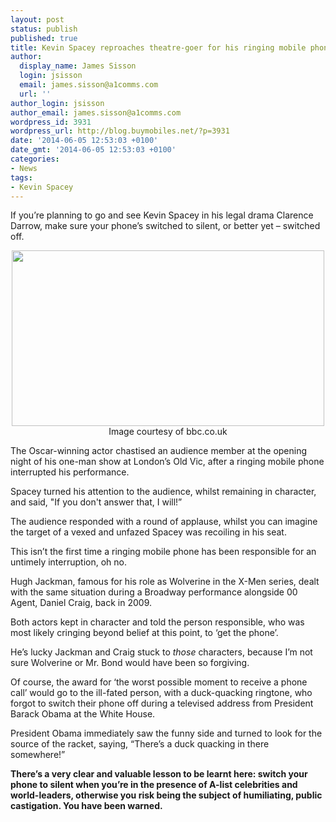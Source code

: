 ```yaml
---
layout: post
status: publish
published: true
title: Kevin Spacey reproaches theatre-goer for his ringing mobile phone
author:
  display_name: James Sisson
  login: jsisson
  email: james.sisson@a1comms.com
  url: ''
author_login: jsisson
author_email: james.sisson@a1comms.com
wordpress_id: 3931
wordpress_url: http://blog.buymobiles.net/?p=3931
date: '2014-06-05 12:53:03 +0100'
date_gmt: '2014-06-05 12:53:03 +0100'
categories:
- News
tags:
- Kevin Spacey
---
```

<div id="stcpDiv">
<p><span class="postStandFirst">If you&rsquo;re planning to go and see Kevin Spacey in his legal drama Clarence Darrow, make sure your phone&rsquo;s switched to silent, or better yet &ndash; switched off.</span></p>
<p style="text-align: center;"><img class="aligncenter" alt="" src="https://farm3.staticflickr.com/2900/14351948695_686fab3044.jpg" width="500" height="281" /><span class="caption">Image courtesy of bbc.co.uk</span></p>
<p>The Oscar-winning actor chastised an audience member at the opening night of his one-man show at London&rsquo;s Old Vic, after a ringing mobile phone interrupted his performance.</p>
<p>Spacey turned his attention to the audience, whilst remaining in character, and said, "If you don't answer that, I will!&rdquo;</p>
<p>The audience responded with a round of applause, whilst you can imagine the target of a vexed and unfazed Spacey was recoiling in his seat.</p>
<p>This isn&rsquo;t the first time a ringing mobile phone has been responsible for an untimely interruption, oh no.</p>
<p>Hugh Jackman, famous for his role as Wolverine in the X-Men series, dealt with the same situation during a Broadway performance alongside 00 Agent, Daniel Craig, back in 2009.</p>
<p>Both actors kept in character and told the person responsible, who was most likely cringing beyond belief at this point, to &lsquo;get the phone&rsquo;.</p>
<p>He&rsquo;s lucky Jackman and Craig stuck to&nbsp;<em>those&nbsp;</em>characters, because I&rsquo;m not sure Wolverine or Mr. Bond would have been so forgiving.</p>
<p>Of course, the award for &lsquo;the worst possible moment to receive a phone call&rsquo; would go to the ill-fated person, with a duck-quacking ringtone, who forgot to switch their phone off during a televised address from President Barack Obama at the White House.</p>
<p>President Obama immediately saw the funny side and turned to look for the source of the racket, saying, &ldquo;There&rsquo;s a duck quacking in there somewhere!&rdquo;</p>
<p><strong>There&rsquo;s a very clear and valuable lesson to be learnt here: switch your phone to silent when you&rsquo;re in the presence of A-list celebrities and world-leaders, otherwise you risk being the subject of humiliating, public castigation. You have been warned.</strong></p>
</div>
